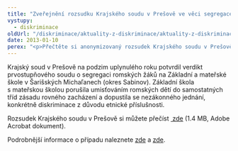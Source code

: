 ```yaml
---
title: "Zveřejnění rozsudku Krajského soudu v Prešově ve věci segregace romských žáků na Slovensku"
vystupy:
  - diskriminace
oldUrl: "/diskriminace/aktuality-z-diskriminace/aktuality-z-diskriminace-2013/zverejneni-rozsudku-krajskeho-soudu-v-presove-ve-veci-segregace-romskych-zaku-na-slovensk/"
date: 2013-01-10
perex: "<p>Přečtěte si anonymizovaný rozsudek Krajského soudu v Prešově, dle kterého musí základní škola ve Šarišských Michaľanech ukončit segregaci romských dětí. </p>"
---
```


<!-- imported from the old website -->

<p class="align-blok">Krajský soud v Prešově na podzim uplynulého roku potvrdil verdikt prvostupňového soudu o segregaci romských žáků na Základní a mateřské škole v Šarišských Michaľanech (okres Sabinov). Základní škola s mateřskou školou porušila umisťováním romských dětí do samostatných tříd zásadu rovného zacházení a dopustila se nezákonného jednání, konkrétně diskriminace z důvodu etnické příslušnosti. </p><p>Rozsudek Krajského soudu v Prešově si můžete přečíst <a title="Otevření do nového okna" href="/uploads-import/DISKRIMINACE/aktuality/druhostupnovy_rozsudok_KS_Presov.pdf" target="_blank"> zde</a> (1.4 MB, Adobe Acrobat dokument).</p><p>Podrobnější informace o případu naleznete <a href="http://www.ochrance.cz/diskriminace/aktuality-z-diskriminace/aktuality-z-diskriminace-2012/slovensky-soud-se-postavil-proti-segregaci-romskych-deti-ve-skolach/">zde</a> a <a href="http://www.ochrance.cz/diskriminace/aktuality-z-diskriminace/aktuality-z-diskriminace-2012/segregace-romskych-zaku-na-slovensku/">zde</a>.</p>
